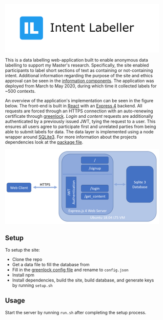 ![](banner.png)

This is a data labelling web-application built to enable anonymous data labelling to support my Master's research.
Specifically, the site enabled participants to label short sections of text as containing or not-containing intent.
Additional information regarding the purpose of the site and ethics approval can be seen in the [information components](./src/components/information.jsx).
The application was deployed from March to May 2020, during which time it collected labels for ~500 contexts.

An overview of the application's implementation can be seen in the figure below.
The front-end is built in [React](https://github.com/facebook/react) with an [Express 4](https://github.com/expressjs/expressjs.com) backend.
All requests are forced through an HTTPS connection with an auto-renewing certificate through [greenlock](https://www.npmjs.com/package/greenlock-express).
*Login* and *content* requests are additionally authenticated by a previously issued JWT, tying the request to a user.
This ensures all users agree to participate first and unrelated parties from being able to submit labels for data.
The data layer is implemented using a node wrapper around [SQLite3](https://www.sqlite.org/index.html).
For more information about the projects dependencies look at the [package file](./package.json).

![alt text](web_app.png)

## Setup

To setup the site:

* Clone the repo
* Get a data file to fill the database from
* Fill in the [greenlock config file](server/greenlock.d/config_template.json) and rename to `config.json`
* Install npm
* Install dependencies, build the site, build database, and generate keys by running `setup.sh`

## Usage

Start the server by running `run.sh` after completing the setup process.
